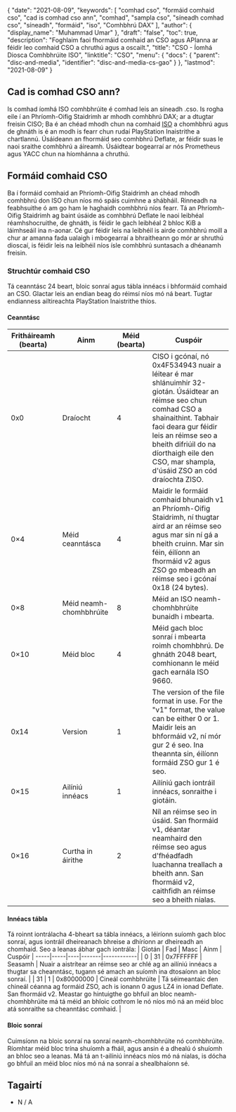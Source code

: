 {
  "date": "2021-08-09",
  "keywords": [
"comhad cso",
"formáid comhaid cso",
"cad is comhad cso ann",
"comhad",
"sampla cso",
"síneadh comhad cso",
"síneadh",
"formáid",
"iso",
"Comhbhrú DAX"
],
  "author": {
    "display_name": "Muhammad Umar"
},
  "draft": "false",
  "toc": true,
  "description": "Foghlaim faoi fhormáid comhaid an CSO agus APIanna ar féidir leo comhaid CSO a chruthú agus a oscailt.",
  "title": "CSO - Íomhá Diosca Comhbhrúite ISO",
  "linktitle": "CSO",
  "menu": {
    "docs": {
      "parent": "disc-and-media",
      "identifier": "disc-and-media-cs-gao"
}
},
  "lastmod": "2021-08-09"
}

## Cad is comhad CSO ann?

Is comhad íomhá ISO comhbhrúite é comhad leis an síneadh .cso. Is rogha eile í an Phríomh-Oifig Staidrimh ar mhodh comhbhrú DAX; ar a dtugtar freisin CISO; Ba é an chéad mhodh chun na comhaid [ISO](/compression/iso/) a chomhbhrú agus de ghnáth is é an modh is fearr chun rudaí PlayStation Inaistrithe a chartlannú. Úsáideann an fhormáid seo comhbhrú Deflate, ar féidir suas le naoi sraithe comhbhrú a áireamh. Úsáidtear bogearraí ar nós Prometheus agus YACC chun na híomhánna a chruthú.

## Formáid comhaid CSO

Ba í formáid comhaid an Phríomh-Oifig Staidrimh an chéad mhodh comhbhrú don ISO chun níos mó spáis cuimhne a shábháil. Rinneadh na feabhsuithe ó am go ham le haghaidh comhbhrú níos fearr. Tá an Phríomh-Oifig Staidrimh ag baint úsáide as comhbhrú Deflate le naoi leibhéal réamhshocruithe, de ghnáth, is féidir le gach leibhéal 2 bhloc KiB a láimhseáil ina n-aonar. Cé gur féidir leis na leibhéil is airde comhbhrú moill a chur ar amanna fada ualaigh i mbogearraí a bhraitheann go mór ar shruthú dioscaí, is féidir leis na leibhéil níos ísle comhbhrú suntasach a dhéanamh freisin.

### Struchtúr comhaid CSO

Tá ceanntásc 24 beart, bloic sonraí agus tábla innéacs i bhformáid comhaid an CSO. Glactar leis an endian beag do réimsí níos mó ná beart. Tugtar endianness ailtireachta PlayStation Inaistrithe thíos.

#### Ceanntásc

| Fritháireamh (bearta) | Ainm | Méid (bearta) | Cuspóir |
----------|----------|--------------|---------|
| 0x0 | Draíocht | 4 | CISO i gcónaí, nó 0x4F534943 nuair a léitear é mar shlánuimhir 32-giotán. Úsáidtear an réimse seo chun comhad CSO a shainaithint. Tabhair faoi deara gur féidir leis an réimse seo a bheith difriúil do na díorthaigh eile den CSO, mar shampla, d'úsáid ZSO an cód draíochta ZISO. |
| 0×4 | Méid ceanntásca | 4 | Maidir le formáid comhaid bhunaidh v1 an Phríomh-Oifig Staidrimh, ní thugtar aird ar an réimse seo agus mar sin ní gá a bheith cruinn. Mar sin féin, éilíonn an fhormáid v2 agus ZSO go mbeadh an réimse seo i gcónaí 0x18 (24 bytes). |
| 0×8 | Méid neamh-chomhbhrúite | 8 | Méid an ISO neamh-chomhbhrúite bunaidh i mbearta. |
| 0×10 | Méid bloc | 4 | Méid gach bloc sonraí i mbearta roimh chomhbhrú. De ghnáth 2048 beart, comhionann le méid gach earnála ISO 9660. |
| 0x14 | Version | 1 | The version of the file format in use. For the "v1" format, the value can be either 0 or 1. Maidir leis an bhformáid v2, ní mór gur 2 é seo. Ina theannta sin, éilíonn formáid ZSO gur 1 é seo. |
| 0×15 | Ailíniú innéacs | 1 | Ailíniú gach iontráil innéacs, sonraithe i giotáin. |
| 0×16 | Curtha in áirithe | 2 | Níl an réimse seo in úsáid. San fhormáid v1, déantar neamhaird den réimse seo agus d'fhéadfadh luachanna treallach a bheith ann. San fhormáid v2, caithfidh an réimse seo a bheith nialas. |

#### Innéacs tábla

Tá roinnt iontrálacha 4-bheart sa tábla innéacs, a léiríonn suíomh gach bloc sonraí, agus iontráil dheireanach bhreise a dhíríonn ar dheireadh an chomhaid.
Seo a leanas ábhar gach iontrála:
| Giotán | Fad | Masc | Ainm | Cuspóir |
-----|-----|----|-------|------------|
| 0 | 31 | 0x7FFFFFF | Seasamh | Nuair a aistrítear an réimse seo ar chlé ag an ailíniú innéacs a thugtar sa cheanntásc, tugann sé amach an suíomh ina dtosaíonn an bloc sonraí. |
| 31 | 1 | 0x80000000 | Cineál comhbhrúite | Tá séimeantaic den chineál céanna ag formáid ZSO, ach is ionann 0 agus LZ4 in ionad Deflate. San fhormáid v2. Meastar go hintuigthe go bhfuil an bloc neamh-chomhbhrúite má tá méid an bhloic cothrom le nó níos mó ná an méid bloc atá sonraithe sa cheanntásc comhaid. |

#### Bloic sonraí

Cuimsíonn na bloic sonraí na sonraí neamh-chomhbhrúite nó comhbhrúite. Ríomhtar méid bloc trína shuíomh a fháil, agus ansin é a dhealú ó shuíomh an bhloc seo a leanas. Má tá an t-ailíniú innéacs níos mó ná nialas, is dócha go bhfuil an méid bloc níos mó ná na sonraí a shealbhaíonn sé.


## Tagairtí 

* N / A


